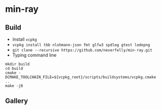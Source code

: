 # min-ray
## Build
- Install `vcpkg`
- `vcpkg install tbb nlohmann-json fmt glfw3 spdlog gtest lodepng`
- `git clone --recursive https://github.com/neverfelly/min-ray.git`
- Typing command line
```shell script
mkdir build
cd build
cmake -DCMAKE_TOOLCHAIN_FILE=${vcpkg_root}/scripts/buildsystems/vcpkg.cmake ..
make -j8
```
## Gallery